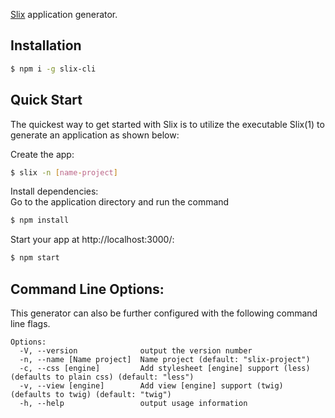 [Slix](https://github.com/M4MIND/Slix) application generator.

Installation
------------

```bash
$ npm i -g slix-cli
```

Quick Start
-----------

The quickest way to get started with Slix is to utilize the executable Slix(1) to generate an application as shown below:

Create the app:

```bash
$ slix -n [name-project]
```

Install dependencies:<br>
Go to the application directory and run the command
```bash
$ npm install
```

Start your  app at http://localhost:3000/:
```bash
$ npm start
```


Command Line Options:
---------------------

This generator can also be further configured with the following command line flags.

```
Options:
  -V, --version              output the version number
  -n, --name [Name project]  Name project (default: "slix-project")
  -c, --css [engine]         Add stylesheet [engine] support (less) (defaults to plain css) (default: "less")
  -v, --view [engine]        Add view [engine] support (twig) (defaults to twig) (default: "twig")
  -h, --help                 output usage information
```
